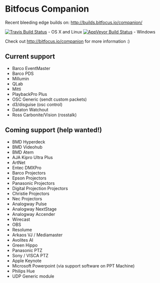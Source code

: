 # Bitfocus Companion

Recent bleeding edge builds on:
http://builds.bitfocus.io/companion/

[![Travis Build Status](https://travis-ci.org/bitfocus/companion.svg?branch=master)](https://travis-ci.org/bitfocus/companion) - OS X and Linux
[![AppVeyor Build Status](https://ci.appveyor.com/api/projects/status/github/bitfocus/companion?branch=master&svg=true)](https://ci.appveyor.com/project/haakonnessjoen/companion/branch/master) - Windows

Check out http://bitfocus.io/companion for more information :)

## Current support
* Barco EventMaster
* Barco PDS
* Millumin
* QLab
* Mitti
* PlaybackPro Plus
* OSC Generic (sendt custom packets)
* d3/disguise (osc control)
* Dataton Watchout
* Ross Carbonite/Vision (rosstalk)


## Coming support (help wanted!)
* BMD Hyperdeck
* BMD Videohub
* BMD Atem
* AJA Kipro Ultra Plus
* ArtNet
* Entec DMXPro
* Barco Projectors
* Epson Projectors
* Panasonic Projectors
* Digital Projection Projectors
* Christie Projectors
* Nec Projectors
* Analogway Pulse
* Analogway NextStage
* Analogway Accender
* Wirecast
* OBS
* Resolume
* Arkaos VJ / Mediamaster
* Avolites AI
* Green Hippo
* Panasonic PTZ
* Sony / VISCA PTZ
* Apple Keynote
* Microsoft Powerpoint (via support software on PPT Machine)
* Philips Hue
* UDP Generic module
